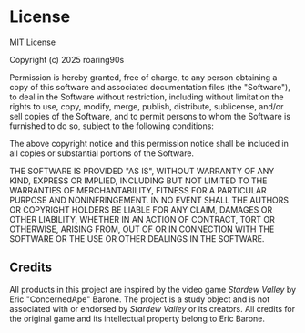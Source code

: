 # License

MIT License

Copyright (c) 2025 roaring90s

Permission is hereby granted, free of charge, to any person obtaining a copy
of this software and associated documentation files (the "Software"), to deal
in the Software without restriction, including without limitation the rights
to use, copy, modify, merge, publish, distribute, sublicense, and/or sell
copies of the Software, and to permit persons to whom the Software is
furnished to do so, subject to the following conditions:

The above copyright notice and this permission notice shall be included in all
copies or substantial portions of the Software.

THE SOFTWARE IS PROVIDED "AS IS", WITHOUT WARRANTY OF ANY KIND, EXPRESS OR
IMPLIED, INCLUDING BUT NOT LIMITED TO THE WARRANTIES OF MERCHANTABILITY,
FITNESS FOR A PARTICULAR PURPOSE AND NONINFRINGEMENT. IN NO EVENT SHALL THE
AUTHORS OR COPYRIGHT HOLDERS BE LIABLE FOR ANY CLAIM, DAMAGES OR OTHER
LIABILITY, WHETHER IN AN ACTION OF CONTRACT, TORT OR OTHERWISE, ARISING FROM,
OUT OF OR IN CONNECTION WITH THE SOFTWARE OR THE USE OR OTHER DEALINGS IN THE
SOFTWARE.

## Credits
All products in this project are inspired by the video game *Stardew Valley* by Eric "ConcernedApe" Barone.
The project is a study object and is not associated with or endorsed by *Stardew Valley* or its creators.
All credits for the original game and its intellectual property belong to Eric Barone.
